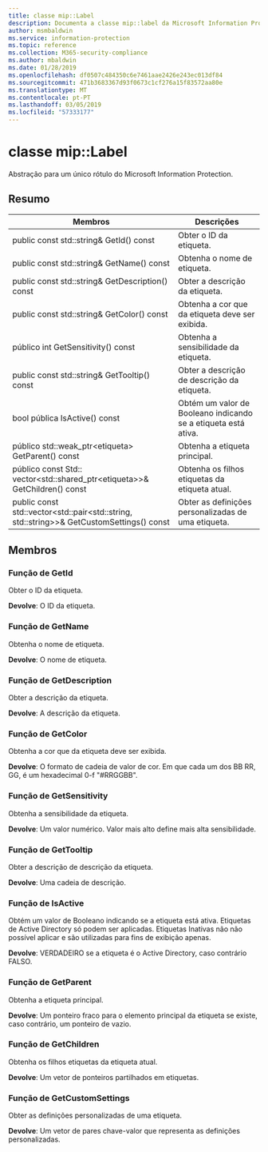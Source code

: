 ```yaml
---
title: classe mip::Label
description: Documenta a classe mip::label da Microsoft Information Protection (MIP) SDK.
author: msmbaldwin
ms.service: information-protection
ms.topic: reference
ms.collection: M365-security-compliance
ms.author: mbaldwin
ms.date: 01/28/2019
ms.openlocfilehash: df0507c484350c6e7461aae2426e243ec013df84
ms.sourcegitcommit: 471b3683367d93f0673c1cf276a15f83572aa80e
ms.translationtype: MT
ms.contentlocale: pt-PT
ms.lasthandoff: 03/05/2019
ms.locfileid: "57333177"
---
```

# <a name="class-miplabel"></a>classe mip::Label 
Abstração para um único rótulo do Microsoft Information Protection.
  
## <a name="summary"></a>Resumo
 Membros                        | Descrições                                
--------------------------------|---------------------------------------------
public const std::string& GetId() const  |  Obter o ID da etiqueta.
public const std::string& GetName() const  |  Obtenha o nome de etiqueta.
public const std::string& GetDescription() const  |  Obter a descrição da etiqueta.
public const std::string& GetColor() const  |  Obtenha a cor que da etiqueta deve ser exibida.
público int GetSensitivity() const  |  Obtenha a sensibilidade da etiqueta.
public const std::string& GetTooltip() const  |  Obter a descrição de descrição da etiqueta.
bool pública IsActive() const  |  Obtém um valor de Booleano indicando se a etiqueta está ativa.
público std::weak_ptr\<etiqueta\> GetParent() const  |  Obtenha a etiqueta principal.
público const Std:: vector\<std::shared_ptr\<etiqueta\>\>& GetChildren() const  |  Obtenha os filhos etiquetas da etiqueta atual.
public const std::vector\<std::pair\<std::string, std::string\>\>& GetCustomSettings() const  |  Obter as definições personalizadas de uma etiqueta.
  
## <a name="members"></a>Membros
  
### <a name="getid-function"></a>Função de GetId
Obter o ID da etiqueta.

  
**Devolve**: O ID da etiqueta.
  
### <a name="getname-function"></a>Função de GetName
Obtenha o nome de etiqueta.

  
**Devolve**: O nome de etiqueta.
  
### <a name="getdescription-function"></a>Função de GetDescription
Obter a descrição da etiqueta.

  
**Devolve**: A descrição da etiqueta.
  
### <a name="getcolor-function"></a>Função de GetColor
Obtenha a cor que da etiqueta deve ser exibida.

  
**Devolve**: O formato de cadeia de valor de cor. Em que cada um dos BB RR, GG, é um hexadecimal 0-f "#RRGGBB".
  
### <a name="getsensitivity-function"></a>Função de GetSensitivity
Obtenha a sensibilidade da etiqueta.

  
**Devolve**: Um valor numérico. Valor mais alto define mais alta sensibilidade.
  
### <a name="gettooltip-function"></a>Função de GetTooltip
Obter a descrição de descrição da etiqueta.

  
**Devolve**: Uma cadeia de descrição.
  
### <a name="isactive-function"></a>Função de IsActive
Obtém um valor de Booleano indicando se a etiqueta está ativa.
Etiquetas de Active Directory só podem ser aplicadas. Etiquetas Inativas não não possível aplicar e são utilizadas para fins de exibição apenas. 

  
**Devolve**: VERDADEIRO se a etiqueta é o Active Directory, caso contrário FALSO.
  
### <a name="getparent-function"></a>Função de GetParent
Obtenha a etiqueta principal.

  
**Devolve**: Um ponteiro fraco para o elemento principal da etiqueta se existe, caso contrário, um ponteiro de vazio.
  
### <a name="getchildren-function"></a>Função de GetChildren
Obtenha os filhos etiquetas da etiqueta atual.

  
**Devolve**: Um vetor de ponteiros partilhados em etiquetas.
  
### <a name="getcustomsettings-function"></a>Função de GetCustomSettings
Obter as definições personalizadas de uma etiqueta.

  
**Devolve**: Um vetor de pares chave-valor que representa as definições personalizadas.
